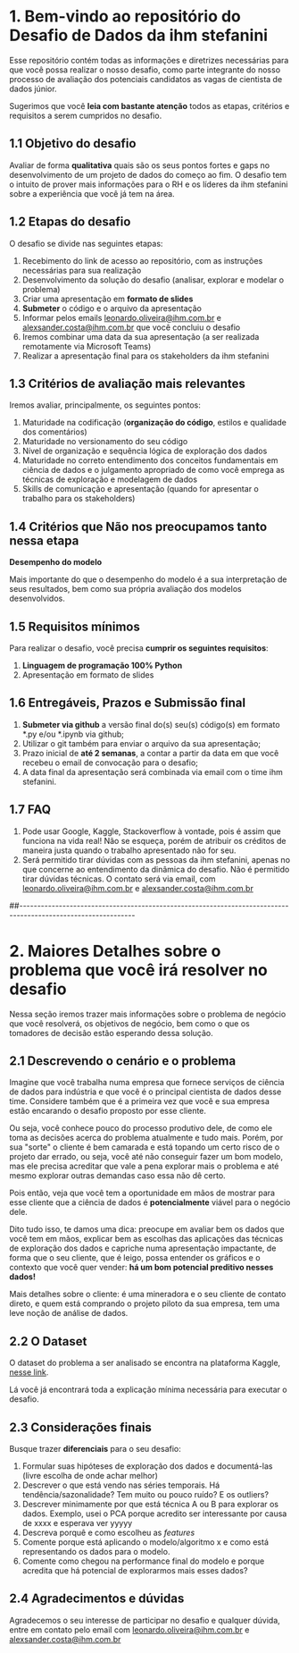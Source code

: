 # 1. Bem-vindo ao repositório do Desafio de Dados da ihm stefanini

Esse repositório contém todas as informações e diretrizes necessárias para que você possa realizar o nosso desafio, como parte integrante do nosso processo de avaliação dos potenciais candidatos as vagas de cientista de dados júnior.

Sugerimos que você **leia com bastante atenção** todos as etapas, critérios e requisitos a serem cumpridos no desafio.

## 1.1 Objetivo do desafio

Avaliar de forma **qualitativa** quais são os seus pontos fortes e gaps no desenvolvimento de um projeto de dados do começo ao fim.
O desafio tem o intuito de prover mais informações para o RH e os líderes da ihm stefanini sobre a experiência que você já tem na área.

## 1.2 Etapas do desafio

O desafio se divide nas seguintes etapas:

1. Recebimento do link de acesso ao repositório, com as instruções necessárias para sua realização
2. Desenvolvimento da solução do desafio (analisar, explorar e modelar o problema)
3. Criar uma apresentação em **formato de slides**
4. **Submeter** o código e o arquivo da apresentação
5. Informar pelos emails leonardo.oliveira@ihm.com.br e alexsander.costa@ihm.com.br que você concluiu o desafio
6. Iremos combinar uma data da sua apresentação (a ser realizada remotamente via Microsoft Teams)
7. Realizar a apresentação final para os stakeholders da ihm stefanini
 
## 1.3 Critérios de avaliação mais relevantes

Iremos avaliar, principalmente, os seguintes pontos:

1. Maturidade na codificação (**organização do código**, estilos e qualidade dos comentários)
2. Maturidade no versionamento do seu código
3. Nível de organização e sequência lógica de exploração dos dados
4. Maturidade no correto entendimento dos conceitos fundamentais em ciência de dados e o julgamento apropriado de como você emprega as técnicas de exploração e modelagem de dados
5. Skills de comunicação e apresentação (quando for apresentar o trabalho para os stakeholders)

## 1.4 Critérios que **Não nos preocupamos tanto** nessa etapa

**Desempenho do modelo** 

Mais importante do que o desempenho do modelo é a sua interpretação de seus resultados, bem como sua própria avaliação dos modelos desenvolvidos.

## 1.5 Requisitos mínimos

Para realizar o desafio, você precisa **cumprir os seguintes requisitos**:

1. **Linguagem de programação 100% Python**
2. Apresentação em formato de slides

## 1.6 Entregáveis, Prazos e Submissão final

1. **Submeter via github** a versão final do(s) seu(s) código(s) em formato *.py e/ou *.ipynb via github;
2. Utilizar o git também para enviar o arquivo da sua apresentação;
3. Prazo inicial de **até 2 semanas**, a contar a partir da data em que você recebeu o email de convocação para o desafio;
4. A data final da apresentação será combinada via email com o time ihm stefanini.

## 1.7 FAQ

1. Pode usar Google, Kaggle, Stackoverflow à vontade, pois é assim que funciona na vida real! Não se esqueça, porém de atribuir os créditos de maneira justa quando o trabalho apresentado não for seu.
2. Será permitido tirar dúvidas com as pessoas da ihm stefanini, apenas no que concerne ao entendimento da dinâmica do desafio. Não é permitido tirar dúvidas técnicas. O contato será via email, com leonardo.oliveira@ihm.com.br e alexsander.costa@ihm.com.br

##--------------------------------------------------------------------------------------------------------------

# 2. Maiores Detalhes sobre o problema que você irá resolver no desafio

Nessa seção iremos trazer mais informações sobre o problema de negócio que você resolverá, os objetivos de negócio, bem como o que os tomadores de decisão estão esperando dessa solução.

## 2.1 Descrevendo o cenário e o problema

Imagine que você trabalha numa empresa que fornece serviços de ciência de dados para indústria e que você é o principal cientista de dados desse time. Considere também que é a primeira vez que você e sua empresa estão encarando o desafio proposto por esse cliente. 

Ou seja, você conhece pouco do processo produtivo dele, de como ele toma as decisões acerca do problema atualmente e tudo mais. Porém, por sua "sorte" o cliente é bem camarada e está topando um certo risco de o projeto dar errado, ou seja, você até não conseguir fazer um bom modelo, mas ele precisa acreditar que vale a pena explorar mais o problema e até mesmo explorar outras demandas caso essa não dê certo.

Pois então, veja que você tem a oportunidade em mãos de mostrar para esse cliente que a ciência de dados é **potencialmente** viável para o negócio dele.

Dito tudo isso, te damos uma dica: preocupe em avaliar bem os dados que você tem em mãos, explicar bem as escolhas das aplicações das técnicas de exploração dos dados e capriche numa apresentação impactante, de forma que o seu cliente, que é leigo, possa entender os gráficos e o contexto que você quer vender: **há um bom potencial preditivo nesses dados!**

Mais detalhes sobre o cliente: é uma mineradora e o seu cliente de contato direto, e quem está comprando o projeto piloto da sua empresa, tem uma leve noção de análise de dados.

## 2.2 O Dataset

O dataset do problema a ser analisado se encontra na plataforma Kaggle, [nesse link](https://www.kaggle.com/edumagalhaes/quality-prediction-in-a-mining-process).

Lá você já encontrará toda a explicação mínima necessária para executar o desafio.

## 2.3 Considerações finais

Busque trazer **diferenciais** para o seu desafio:

1. Formular suas hipóteses de exploração dos dados e documentá-las (livre escolha de onde achar melhor)
2. Descrever o que está vendo nas séries temporais. Há tendência/sazonalidade? Tem muito ou pouco ruído? E os outliers?
3. Descrever minimamente por que está técnica A ou B para explorar os dados. Exemplo, usei o PCA porque acredito ser interessante por causa de xxxx e esperava ver yyyyy
4. Descreva porquê e como escolheu as *features*
5. Comente porque está aplicando o modelo/algoritmo x e como está representando os dados para o modelo.
6. Comente como chegou na performance final do modelo e porque acredita que há potencial de explorarmos mais esses dados? 

## 2.4 Agradecimentos e dúvidas

Agradecemos o seu interesse de participar no desafio e qualquer dúvida, entre em contato pelo email com leonardo.oliveira@ihm.com.br e alexsander.costa@ihm.com.br
